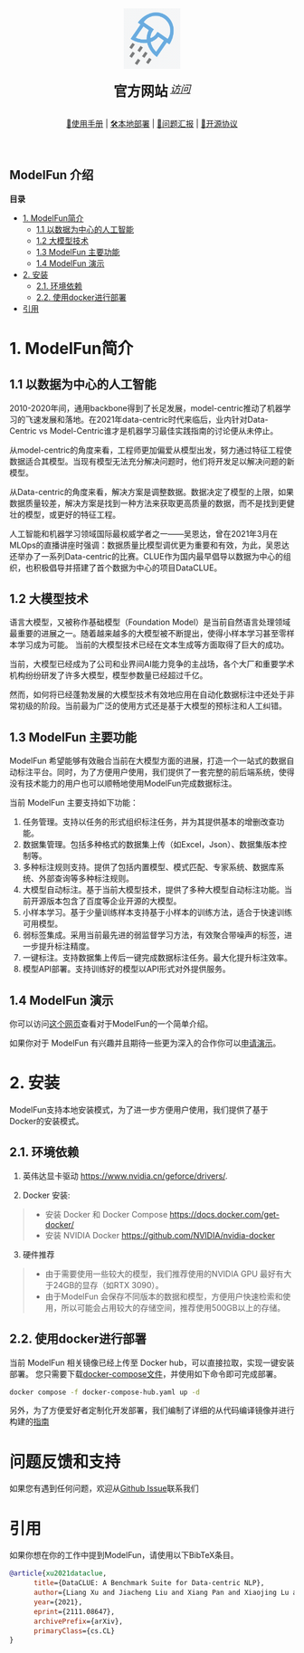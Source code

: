 <div align="center">
  <img src="docs/logo.png" width="100"/>
  <div>&nbsp;</div>
  <div align="center">
    <b><font size="5">官方网站</font></b>
    <sup>
      <a href="https://www.modelfun.cn/home">
        <i><font size="4">访问</font></i>
      </a>
    </sup>
  <div>&nbsp;</div>
  
[📘使用手册](https://www.modelfun.cn/doc) |
[🛠️本地部署](docs/modelfun镜像使用说明.md) |
[🤔问题汇报](https://github.com/CLUEbenchmark/modelfun/issues) | 
[📰开源协议](https://github.com/CLUEbenchmark/modelfun/blob/master/LICENSE)
  
</div>&nbsp;</div>


## ModelFun 介绍

<!-- START doctoc generated TOC please keep comment here to allow auto update -->
<!-- DON'T EDIT THIS SECTION, INSTEAD RE-RUN doctoc TO UPDATE -->
**目录**


- [1. ModelFun简介](#1-ModelFun简介)
  - [1.1 以数据为中心的人工智能](#11-以数据为中心的人工智能)
  - [1.2 大模型技术](#12-大模型技术)
  - [1.3 ModelFun 主要功能](#13-modelfun-主要功能)
  - [1.4 ModelFun 演示](#14-modelfun-演示)
- [2. 安装](#2-安装)
  - [2.1. 环境依赖](#21-环境依赖)
  - [2.2. 使用docker进行部署](#22-使用docker进行部署)
- [引用](#引用)
<!-- END doctoc generated TOC please keep comment here to allow auto update -->

# 1. ModelFun简介
## 1.1 以数据为中心的人工智能
2010-2020年间，通用backbone得到了长足发展，model-centric推动了机器学习的飞速发展和落地。在2021年data-centric时代来临后，业内针对Data-Centric vs Model-Centric谁才是机器学习最佳实践指南的讨论便从未停止。

从model-centric的角度来看，工程师更加偏爱从模型出发，努力通过特征工程使数据适合其模型。当现有模型无法充分解决问题时，他们将开发足以解决问题的新模型。

从Data-centric的角度来看，解决方案是调整数据。数据决定了模型的上限，如果数据质量较差，解决方案是找到一种方法来获取更高质量的数据，而不是找到更健壮的模型，或更好的特征工程。

人工智能和机器学习领域国际最权威学者之一——吴恩达，曾在2021年3月在MLOps的直播讲座时强调：数据质量比模型调优更为重要和有效，为此，吴恩达还举办了一系列Data-centric的比赛。CLUE作为国内最早倡导以数据为中心的组织，也积极倡导并搭建了首个数据为中心的项目DataCLUE。

## 1.2 大模型技术
语言大模型，又被称作基础模型（Foundation Model）是当前自然语言处理领域最重要的进展之一。随着越来越多的大模型被不断提出，使得小样本学习甚至零样本学习成为可能。
当前的大模型技术已经在文本生成等方面取得了巨大的成功。

当前，大模型已经成为了公司和业界间AI能力竞争的主战场，各个大厂和重要学术机构纷纷研发了许多大模型，模型参数量已经超过千亿。

然而，如何将已经蓬勃发展的大模型技术有效地应用在自动化数据标注中还处于非常初级的阶段。当前最为广泛的使用方式还是基于大模型的预标注和人工纠错。

## 1.3 ModelFun 主要功能
ModelFun 希望能够有效融合当前在大模型方面的进展，打造一个一站式的数据自动标注平台。同时，为了方便用户使用，我们提供了一套完整的前后端系统，使得没有技术能力的用户也可以顺畅地使用ModelFun完成数据标注。

当前 ModelFun 主要支持如下功能：
1. 任务管理。支持以任务的形式组织标注任务，并为其提供基本的增删改查功能。
1. 数据集管理。包括多种格式的数据集上传（如Excel，Json）、数据集版本控制等。
2. 多种标注规则支持。提供了包括内置模型、模式匹配、专家系统、数据库系统、外部查询等多种标注规则。
2. 大模型自动标注。基于当前大模型技术，提供了多种大模型自动标注功能。当前开源版本包含了百度等企业开源的大模型。
3. 小样本学习。基于少量训练样本支持基于小样本的训练方法，适合于快速训练可用模型。
6. 弱标签集成。采用当前最先进的弱监督学习方法，有效聚合带噪声的标签，进一步提升标注精度。
7. 一键标注。支持数据集上传后一键完成数据标注任务。最大化提升标注效率。
8. 模型API部署。支持训练好的模型以API形式对外提供服务。


## 1.4 ModelFun 演示
你可以访问[这个网页](https://www.modelfun.cn/introduce)查看对于ModelFun的一个简单介绍。

如果你对于 ModelFun 有兴趣并且期待一些更为深入的合作你可以[申请演示](https://www.modelfun.cn/contact)。


# 2. 安装
ModelFun支持本地安装模式，为了进一步方便用户使用，我们提供了基于Docker的安装模式。
## 2.1. 环境依赖

1. 英伟达显卡驱动 https://www.nvidia.cn/geforce/drivers/.

2. Docker 安装:

>  * 安装 Docker 和 Docker Compose https://docs.docker.com/get-docker/
>  * 安装 NVIDIA Docker https://github.com/NVIDIA/nvidia-docker

3. 硬件推荐

> * 由于需要使用一些较大的模型，我们推荐使用的NVIDIA GPU 最好有大于24GB的显存（如RTX 3090）。
> * 由于ModelFun 会保存不同版本的数据和模型，方便用户快速检索和使用，所以可能会占用较大的存储空间，推荐使用500GB以上的存储。

## 2.2. 使用docker进行部署
当前 ModelFun 相关镜像已经上传至 Docker hub，可以直接拉取，实现一键安装部署。
您只需要下载[docker-compose文件](docker-compose-hub.yaml)，并使用如下命令即可完成部署。
```bash
docker compose -f docker-compose-hub.yaml up -d
```

另外，为了方便爱好者定制化开发部署，我们编制了详细的从代码编译镜像并进行构建的[指南](docs/modelfun镜像使用说明.md)

# 问题反馈和支持
如果您有遇到任何问题，欢迎从[Github Issue](https://github.com/CLUEbenchmark/modelfun/issues)联系我们

# 引用

如果你想在你的工作中提到ModelFun，请使用以下BibTeX条目。
```bibtex
@article{xu2021dataclue,
      title={DataCLUE: A Benchmark Suite for Data-centric NLP}, 
      author={Liang Xu and Jiacheng Liu and Xiang Pan and Xiaojing Lu and Xiaofeng Hou},
      year={2021},
      eprint={2111.08647},
      archivePrefix={arXiv},
      primaryClass={cs.CL}
}
```
